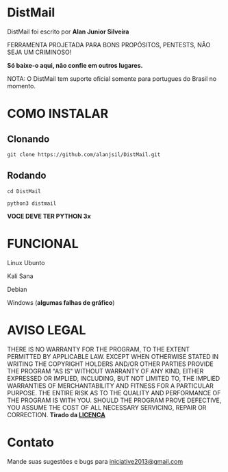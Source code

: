 # DistMail
DistMail foi escrito por **Alan Junior Silveira**

FERRAMENTA PROJETADA PARA BONS PROPÓSITOS, PENTESTS, NÃO SEJA UM CRIMINOSO!

**Só baixe-o aqui, não confie em outros lugares.**

NOTA: O DistMail tem suporte oficial somente para portugues do Brasil no momento.

# COMO INSTALAR

## Clonando
```
git clone https://github.com/alanjsil/DistMail.git
```
## Rodando
```
cd DistMail

python3 distmail
```
**VOCE DEVE TER PYTHON 3x**

# FUNCIONAL
Linux Ubunto

Kali Sana

Debian

Windows (**algumas falhas de gráfico**)

# AVISO LEGAL

THERE IS NO WARRANTY FOR THE PROGRAM, TO THE EXTENT PERMITTED BY
APPLICABLE LAW.  EXCEPT WHEN OTHERWISE STATED IN WRITING THE COPYRIGHT
HOLDERS AND/OR OTHER PARTIES PROVIDE THE PROGRAM "AS IS" WITHOUT WARRANTY
OF ANY KIND, EITHER EXPRESSED OR IMPLIED, INCLUDING, BUT NOT LIMITED TO,
THE IMPLIED WARRANTIES OF MERCHANTABILITY AND FITNESS FOR A PARTICULAR
PURPOSE.  THE ENTIRE RISK AS TO THE QUALITY AND PERFORMANCE OF THE PROGRAM
IS WITH YOU.  SHOULD THE PROGRAM PROVE DEFECTIVE, YOU ASSUME THE COST OF
ALL NECESSARY SERVICING, REPAIR OR CORRECTION. **Tirado da [LICENÇA](LICENSE)**

# Contato

Mande suas sugestões e bugs para iniciative2013@gmail.com
